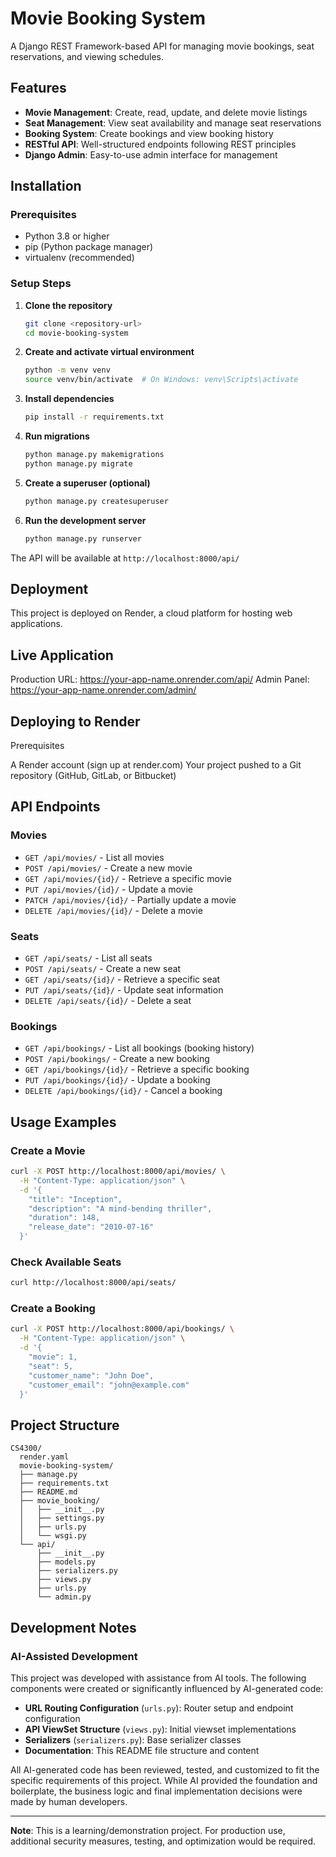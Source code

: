 # Movie Booking System

A Django REST Framework-based API for managing movie bookings, seat reservations, and viewing schedules.

## Features

- **Movie Management**: Create, read, update, and delete movie listings
- **Seat Management**: View seat availability and manage seat reservations
- **Booking System**: Create bookings and view booking history
- **RESTful API**: Well-structured endpoints following REST principles
- **Django Admin**: Easy-to-use admin interface for management

## Installation

### Prerequisites

- Python 3.8 or higher
- pip (Python package manager)
- virtualenv (recommended)

### Setup Steps

1. **Clone the repository**
   ```bash
   git clone <repository-url>
   cd movie-booking-system
   ```

2. **Create and activate virtual environment**
   ```bash
   python -m venv venv
   source venv/bin/activate  # On Windows: venv\Scripts\activate
   ```

3. **Install dependencies**
   ```bash
   pip install -r requirements.txt
   ```

4. **Run migrations**
   ```bash
   python manage.py makemigrations
   python manage.py migrate
   ```

5. **Create a superuser (optional)**
   ```bash
   python manage.py createsuperuser
   ```

6. **Run the development server**
   ```bash
   python manage.py runserver
   ```

The API will be available at `http://localhost:8000/api/`

## Deployment
This project is deployed on Render, a cloud platform for hosting web applications.
## Live Application

Production URL: https://your-app-name.onrender.com/api/
Admin Panel: https://your-app-name.onrender.com/admin/

## Deploying to Render
Prerequisites

A Render account (sign up at render.com)
Your project pushed to a Git repository (GitHub, GitLab, or Bitbucket)

## API Endpoints

### Movies
- `GET /api/movies/` - List all movies
- `POST /api/movies/` - Create a new movie
- `GET /api/movies/{id}/` - Retrieve a specific movie
- `PUT /api/movies/{id}/` - Update a movie
- `PATCH /api/movies/{id}/` - Partially update a movie
- `DELETE /api/movies/{id}/` - Delete a movie

### Seats
- `GET /api/seats/` - List all seats
- `POST /api/seats/` - Create a new seat
- `GET /api/seats/{id}/` - Retrieve a specific seat
- `PUT /api/seats/{id}/` - Update seat information
- `DELETE /api/seats/{id}/` - Delete a seat

### Bookings
- `GET /api/bookings/` - List all bookings (booking history)
- `POST /api/bookings/` - Create a new booking
- `GET /api/bookings/{id}/` - Retrieve a specific booking
- `PUT /api/bookings/{id}/` - Update a booking
- `DELETE /api/bookings/{id}/` - Cancel a booking

## Usage Examples

### Create a Movie
```bash
curl -X POST http://localhost:8000/api/movies/ \
  -H "Content-Type: application/json" \
  -d '{
    "title": "Inception",
    "description": "A mind-bending thriller",
    "duration": 148,
    "release_date": "2010-07-16"
  }'
```

### Check Available Seats
```bash
curl http://localhost:8000/api/seats/
```

### Create a Booking
```bash
curl -X POST http://localhost:8000/api/bookings/ \
  -H "Content-Type: application/json" \
  -d '{
    "movie": 1,
    "seat": 5,
    "customer_name": "John Doe",
    "customer_email": "john@example.com"
  }'
```

## Project Structure

```
CS4300/
  render.yaml
  movie-booking-system/
  ├── manage.py
  ├── requirements.txt
  ├── README.md
  ├── movie_booking/
  │   ├── __init__.py
  │   ├── settings.py
  │   ├── urls.py
  │   └── wsgi.py
  └── api/
      ├── __init__.py
      ├── models.py
      ├── serializers.py
      ├── views.py
      ├── urls.py
      └── admin.py
```

## Development Notes

### AI-Assisted Development

This project was developed with assistance from AI tools. The following components were created or significantly influenced by AI-generated code:

- **URL Routing Configuration** (`urls.py`): Router setup and endpoint configuration
- **API ViewSet Structure** (`views.py`): Initial viewset implementations
- **Serializers** (`serializers.py`): Base serializer classes
- **Documentation**: This README file structure and content

All AI-generated code has been reviewed, tested, and customized to fit the specific requirements of this project. While AI provided the foundation and boilerplate, the business logic and final implementation decisions were made by human developers.

---

**Note**: This is a learning/demonstration project. For production use, additional security measures, testing, and optimization would be required.

